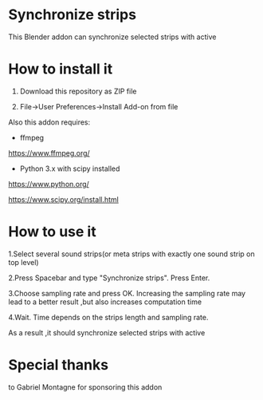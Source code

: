 # Synchronize strips
This Blender addon can synchronize selected strips with active

# How to install it

1. Download this repository as ZIP file


2. File->User Preferences->Install Add-on from file





Also this addon requires:

* ffmpeg

https://www.ffmpeg.org/

* Python 3.x with scipy installed

https://www.python.org/

https://www.scipy.org/install.html


# How to use it

1.Select several sound strips(or meta strips with exactly one sound strip on top level)

2.Press Spacebar and type "Synchronize strips". Press Enter.

3.Choose sampling rate and press OK.
Increasing the sampling rate may lead to a better result ,but also increases computation time

4.Wait. Time depends on the strips length and sampling rate.

As a result ,it should synchronize selected strips with active

# Special thanks

to Gabriel Montagne for sponsoring this addon
